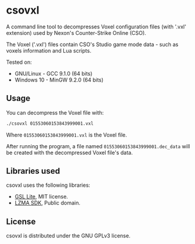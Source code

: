 # csovxl

A command line tool to decompresses Voxel configuration files (with '.vxl' extension) used by Nexon's Counter-Strike Online (CSO).

The Voxel ('.vxl') files contain CSO's Studio game mode data - such as voxels information and Lua scripts.

Tested on:
- GNU/Linux - GCC 9.1.0 (64 bits)
- Windows 10 - MinGW 9.2.0 (64 bits)

## Usage

You can decompress the Voxel file with:

```sh
./csovxl 01553060153843999001.vxl
```

Where `01553060153843999001.vxl` is the Voxel file.

After running the program, a file named `01553060153843999001.dec_data` will be created with the decompressed Voxel file's data.

## Libraries used

csovxl uses the following libraries:

- [GSL Lite](https://github.com/martinmoene/gsl-lite), MIT license.
- [LZMA SDK](https://www.7-zip.org/sdk.html), Public domain.

## License

csovxl is distributed under the GNU GPLv3 license.
